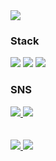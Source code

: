 <div align="left">
   <img src="https://capsule-render.vercel.app/api?type=waving&color=97e89c&height=200&section=header&text=Harin's%20github%20&render&fontAlignY=35&fontAlign=15&fontSize=30&fontColor=FFFFFF" />
</div>

<h3>Stack</h3>
<p float="left">
<img src="https://img.shields.io/badge/java-007396?style=for-the-badge&logo=java&logoColor=white"></img>
<img src="https://img.shields.io/badge/python-3776AB?style=for-the-badge&logo=python&logoColor=white"></img>
<img src="https://img.shields.io/badge/C-00599C?style=for-the-badge&logo=c&logoColor=white"></img>
</p>

<h3>SNS</h3>
<a href="https://velog.io/@hrjang/posts"><img src="https://img.shields.io/badge/Velog-20C997?style=for-the-badge&logo=Velog&logoColor=white&link="https://velog.io/@hrjang/posts">
<a href="mailto:hrjang@gmail.com"><img src="https://img.shields.io/badge/Gmail-d14836?style=for-the-badge&logo=Gmail&logoColor=white&link=hrjang@gmail.com"/>

<br>
<br>
<br>
<img src="https://github-readme-stats.vercel.app/api?username=lina071350&show_icons=true&theme=gotham">
<img src="https://github-readme-stats.vercel.app/api/top-langs/?username=lina071350&layout=compact&theme=gotham" />
